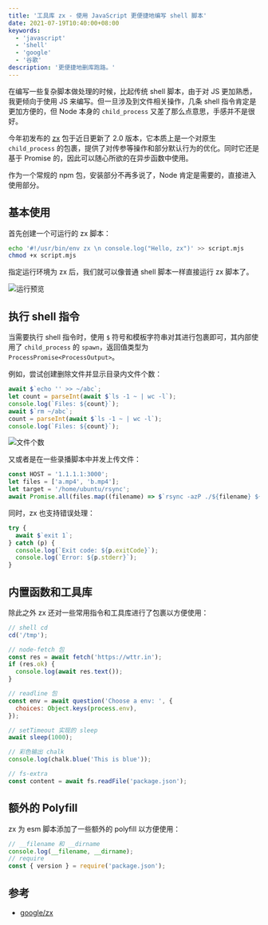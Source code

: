 ```yaml
---
title: '工具库 zx - 使用 JavaScript 更便捷地编写 shell 脚本'
date: 2021-07-19T10:40:00+08:00
keywords:
  - 'javascript'
  - 'shell'
  - 'google'
  - '谷歌'
description: '更便捷地删库跑路。'
---
```


在编写一些复杂脚本做处理的时候，比起传统 shell 脚本，由于对 JS 更加熟悉，我更倾向于使用 JS 来编写。但一旦涉及到文件相关操作，几条 shell 指令肯定是更加方便的，但 Node 本身的 `child_process` 又差了那么点意思，手感并不是很好。

<!--more-->

今年初发布的 [zx](https://github.com/google/zx) 包于近日更新了 2.0 版本，它本质上是一个对原生 `child_process` 的包裹，提供了对传参等操作和部分默认行为的优化。同时它还是基于 Promise 的，因此可以随心所欲的在异步函数中使用。

作为一个常规的 npm 包，安装部分不再多说了，Node 肯定是需要的，直接进入使用部分。

## 基本使用

首先创建一个可运行的 zx 脚本：

```bash
echo '#!/usr/bin/env zx \n console.log("Hello, zx")' >> script.mjs
chmod +x script.mjs
```

指定运行环境为 zx 后，我们就可以像普通 shell 脚本一样直接运行 zx 脚本了。

![运行预览](20210719103712.webp)

## 执行 shell 指令

当需要执行 shell 指令时，使用 `$` 符号和模板字符串对其进行包裹即可，其内部使用了 `child_process` 的 `spawn`，返回值类型为 `ProcessPromise<ProcessOutput>`。

例如，尝试创建删除文件并显示目录内文件个数：

```js
await $`echo '' >> ~/abc`;
let count = parseInt(await $`ls -1 ~ | wc -l`);
console.log(`Files: ${count}`);
await $`rm ~/abc`;
count = parseInt(await $`ls -1 ~ | wc -l`);
console.log(`Files: ${count}`);
```

![文件个数](20210719104845.webp)

又或者是在一些录播脚本中并发上传文件：

```js
const HOST = '1.1.1.1:3000';
let files = ['a.mp4', 'b.mp4'];
let target = '/home/ubuntu/rsync';
await Promise.all(files.map((filename) => $`rsync -azP ./${filename} ${HOST}:${target}`));
```

同时，zx 也支持错误处理：

```js
try {
  await $`exit 1`;
} catch (p) {
  console.log(`Exit code: ${p.exitCode}`);
  console.log(`Error: ${p.stderr}`);
}
```

## 内置函数和工具库

除此之外 zx 还对一些常用指令和工具库进行了包裹以方便使用：

```js
// shell cd
cd('/tmp');

// node-fetch 包
const res = await fetch('https://wttr.in');
if (res.ok) {
  console.log(await res.text());
}

// readline 包
const env = await question('Choose a env: ', {
  choices: Object.keys(process.env),
});

// setTimeout 实现的 sleep
await sleep(1000);

// 彩色输出 chalk
console.log(chalk.blue('This is blue'));

// fs-extra
const content = await fs.readFile('package.json');
```

## 额外的 Polyfill

zx 为 esm 脚本添加了一些额外的 polyfill 以方便使用：

```js
// __filename 和 __dirname
console.log(__filename, __dirname);
// require
const { version } = require('package.json');
```

## 参考

- [google/zx](https://github.com/google/zx)
